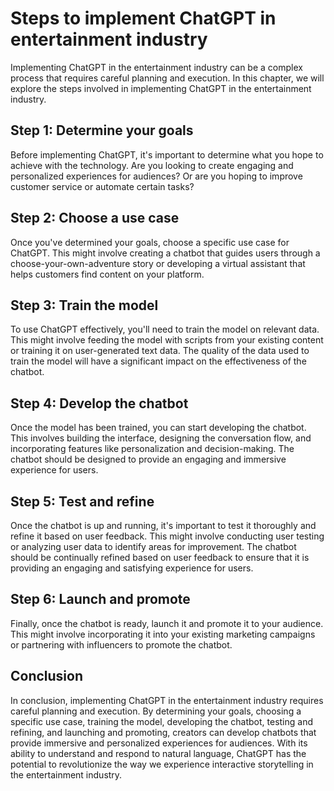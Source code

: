 Steps to implement ChatGPT in entertainment industry
===============================================================================================================

Implementing ChatGPT in the entertainment industry can be a complex process that requires careful planning and execution. In this chapter, we will explore the steps involved in implementing ChatGPT in the entertainment industry.

Step 1: Determine your goals
----------------------------

Before implementing ChatGPT, it's important to determine what you hope to achieve with the technology. Are you looking to create engaging and personalized experiences for audiences? Or are you hoping to improve customer service or automate certain tasks?

Step 2: Choose a use case
-------------------------

Once you've determined your goals, choose a specific use case for ChatGPT. This might involve creating a chatbot that guides users through a choose-your-own-adventure story or developing a virtual assistant that helps customers find content on your platform.

Step 3: Train the model
-----------------------

To use ChatGPT effectively, you'll need to train the model on relevant data. This might involve feeding the model with scripts from your existing content or training it on user-generated text data. The quality of the data used to train the model will have a significant impact on the effectiveness of the chatbot.

Step 4: Develop the chatbot
---------------------------

Once the model has been trained, you can start developing the chatbot. This involves building the interface, designing the conversation flow, and incorporating features like personalization and decision-making. The chatbot should be designed to provide an engaging and immersive experience for users.

Step 5: Test and refine
-----------------------

Once the chatbot is up and running, it's important to test it thoroughly and refine it based on user feedback. This might involve conducting user testing or analyzing user data to identify areas for improvement. The chatbot should be continually refined based on user feedback to ensure that it is providing an engaging and satisfying experience for users.

Step 6: Launch and promote
--------------------------

Finally, once the chatbot is ready, launch it and promote it to your audience. This might involve incorporating it into your existing marketing campaigns or partnering with influencers to promote the chatbot.

Conclusion
----------

In conclusion, implementing ChatGPT in the entertainment industry requires careful planning and execution. By determining your goals, choosing a specific use case, training the model, developing the chatbot, testing and refining, and launching and promoting, creators can develop chatbots that provide immersive and personalized experiences for audiences. With its ability to understand and respond to natural language, ChatGPT has the potential to revolutionize the way we experience interactive storytelling in the entertainment industry.
